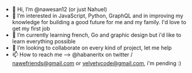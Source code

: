 - 👋 Hi, I’m @nawesan12 (or just Nahuel)
- 👀 I’m interested in JavaScript, Python, GraphQL and in improving my knowledge for building a good future for me and my family. I'd love to get my first job
- 🌱 I’m currently learning french, Go and graphic design but i'd like to learn everything possible
- 💞️ I’m looking to collaborate on every kind of project, let me help 
- 📫 How to reach me --> @habaneritx on twitter / nawefriends@gmail.com or velvetycode@gmail.com, i'm pending :)
